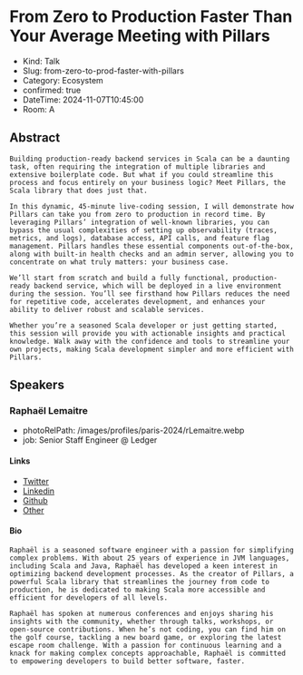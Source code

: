 # From Zero to Production Faster Than Your Average Meeting with Pillars

- Kind: Talk
- Slug: from-zero-to-prod-faster-with-pillars
- Category: Ecosystem
- confirmed: true
- DateTime: 2024-11-07T10:45:00
- Room: A

## Abstract

```
Building production-ready backend services in Scala can be a daunting task, often requiring the integration of multiple libraries and extensive boilerplate code. But what if you could streamline this process and focus entirely on your business logic? Meet Pillars, the Scala library that does just that.

In this dynamic, 45-minute live-coding session, I will demonstrate how Pillars can take you from zero to production in record time. By leveraging Pillars’ integration of well-known libraries, you can bypass the usual complexities of setting up observability (traces, metrics, and logs), database access, API calls, and feature flag management. Pillars handles these essential components out-of-the-box, along with built-in health checks and an admin server, allowing you to concentrate on what truly matters: your business case.

We’ll start from scratch and build a fully functional, production-ready backend service, which will be deployed in a live environment during the session. You’ll see firsthand how Pillars reduces the need for repetitive code, accelerates development, and enhances your ability to deliver robust and scalable services.

Whether you’re a seasoned Scala developer or just getting started, this session will provide you with actionable insights and practical knowledge. Walk away with the confidence and tools to streamline your own projects, making Scala development simpler and more efficient with Pillars.
```

## Speakers

### Raphaël Lemaitre

- photoRelPath: /images/profiles/paris-2024/rLemaitre.webp
- job: Senior Staff Engineer @ Ledger

#### Links

- [Twitter](https://x.com/scaladdict)
- [Linkedin](https://www.linkedin.com/in/rlemaitre)
- [Github](https://github.com/rlemaitre)
- [Other](https://rlemaitre.com)

#### Bio

```
Raphaël is a seasoned software engineer with a passion for simplifying complex problems. With about 25 years of experience in JVM languages, including Scala and Java, Raphaël has developed a keen interest in optimizing backend development processes. As the creator of Pillars, a powerful Scala library that streamlines the journey from code to production, he is dedicated to making Scala more accessible and efficient for developers of all levels.

Raphaël has spoken at numerous conferences and enjoys sharing his insights with the community, whether through talks, workshops, or open-source contributions. When he’s not coding, you can find him on the golf course, tackling a new board game, or exploring the latest escape room challenge. With a passion for continuous learning and a knack for making complex concepts approachable, Raphaël is committed to empowering developers to build better software, faster.
```
